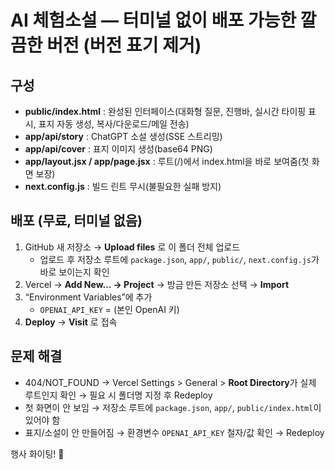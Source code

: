 # AI 체험소설 — 터미널 없이 배포 가능한 깔끔한 버전 (버전 표기 제거)

## 구성
- **public/index.html** : 완성된 인터페이스(대화형 질문, 진행바, 실시간 타이핑 표시, 표지 자동 생성, 복사/다운로드/메일 전송)
- **app/api/story** : ChatGPT 소설 생성(SSE 스트리밍)
- **app/api/cover** : 표지 이미지 생성(base64 PNG)
- **app/layout.jsx / app/page.jsx** : 루트(/)에서 index.html을 바로 보여줌(첫 화면 보장)
- **next.config.js** : 빌드 린트 무시(불필요한 실패 방지)

## 배포 (무료, 터미널 없음)
1) GitHub 새 저장소 → **Upload files** 로 이 폴더 전체 업로드
   - 업로드 후 저장소 루트에 `package.json`, `app/`, `public/`, `next.config.js`가 바로 보이는지 확인
2) Vercel → **Add New… → Project** → 방금 만든 저장소 선택 → **Import**
3) “Environment Variables”에 추가
   - `OPENAI_API_KEY` = (본인 OpenAI 키)
4) **Deploy** → **Visit** 로 접속

## 문제 해결
- 404/NOT_FOUND → Vercel Settings > General > **Root Directory**가 실제 루트인지 확인 → 필요 시 폴더명 지정 후 Redeploy
- 첫 화면이 안 보임 → 저장소 루트에 `package.json`, `app/`, `public/index.html`이 있어야 함
- 표지/소설이 안 만들어짐 → 환경변수 `OPENAI_API_KEY` 철자/값 확인 → Redeploy

행사 화이팅! 🙌
